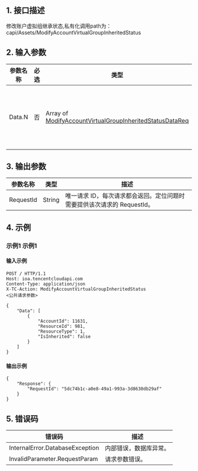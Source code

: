 ## 1. 接口描述


修改账户虚拟组继承状态,私有化调用path为：capi/Assets/ModifyAccountVirtualGroupInheritedStatus


<div class="rno-api-explorer">
    <div class="rno-api-explorer-inner">
        <div class="rno-api-explorer-hd">
            <div class="rno-api-explorer-title">
            </div>
        </div>
        <div class="rno-api-explorer-body">
            <div class="rno-api-explorer-cont">
            </div>
        </div>
    </div>
</div>

## 2. 输入参数


| 参数名称 | 必选 | 类型 | 描述 |
|---------|---------|---------|---------|
| Data.N | 否 | Array of [ModifyAccountVirtualGroupInheritedStatusDataReq](/document/api/-1/##ModifyAccountVirtualGroupInheritedStatusDataReq) | 要修改的数据集 |

## 3. 输出参数

| 参数名称 | 类型 | 描述 |
|---------|---------|---------|
| RequestId | String | 唯一请求 ID，每次请求都会返回。定位问题时需要提供该次请求的 RequestId。|

## 4. 示例

### 示例1 示例1

#### 输入示例

```
POST / HTTP/1.1
Host: ioa.tencentcloudapi.com
Content-Type: application/json
X-TC-Action: ModifyAccountVirtualGroupInheritedStatus
<公共请求参数>

{
    "Data": [
        {
            "AccountId": 11631,
            "ResourceId": 981,
            "ResourceType": 1,
            "IsInherited": false
        }
    ]
}
```

#### 输出示例

```
{
    "Response": {
        "RequestId": "5dc74b1c-a0e8-49a1-993a-3d8630db29af"
    }
}
```












## 5. 错误码


| 错误码 | 描述 |
|---------|---------|
| InternalError.DatabaseException | 内部错误，数据库异常。 |
| InvalidParameter.RequestParam | 请求参数错误。 |
